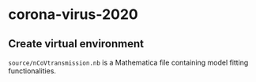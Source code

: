 # corona-virus-2020

## Create virtual environment
```source/nCoVtransmission.nb``` is a Mathematica file containing model fitting functionalities.
